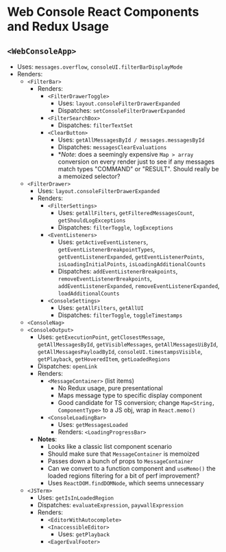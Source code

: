 # Web Console React Components and Redux Usage

## `<WebConsoleApp>`

- Uses: `messages.overflow`, `consoleUI.filterBarDisplayMode`
- Renders:
  - `<FilterBar>`
    - Renders:
      - `<FilterDrawerToggle>`
        - Uses: `layout.consoleFilterDrawerExpanded`
        - Dispatches: `setConsoleFilterDrawerExpanded`
      - `<FilterSearchBox>`
        - Dispatches: `filterTextSet`
      - `<ClearButton>`
        - Uses: `getAllMessagesById / messages.messagesById`
        - Dispatches: `messagesClearEvaluations`
        - \*_Note_: does a seemingly expensive `Map > array` conversion on every render just to see if any messages match types "COMMAND" or "RESULT". Should really be a memoized selector?
  - `<FilterDrawer>`
    - Uses: `layout.consoleFilterDrawerExpanded`
    - Renders:
      - `<FilterSettings>`
        - Uses: `getAllFilters`, `getFilteredMessagesCount`, `getShouldLogExceptions`
        - Dispatches: `filterToggle`, `logExceptions`
      - `<EventListeners>`
        - Uses: `getActiveEventListeners`, `getEventListenerBreakpointTypes`, `getEventListenerExpanded`, `getEventListenerPoints`, `isLoadingInitialPoints`, `isLoadingAdditionalCounts`
        - Dispatches: `addEventListenerBreakpoints`, `removeEventListenerBreakpoints`, `addEventListenerExpanded`, `removeEventListenerExpanded`, `loadAdditionalCounts`
      - `<ConsoleSettings>`
        - Uses: `getAllFilters`, `getAllUI`
        - Dispatches: `filterToggle`, `toggleTimestamps`
  - `<ConsoleNag>`
  - `<ConsoleOutput>`
    - Uses: `getExecutionPoint`, `getClosestMessage`, `getAllMessagesById`, `getVisibleMessages`, `getAllMessagesUiById`, `getAllMessagesPayloadById`, `consoleUI.timestampsVisible`, `getPlayback`, `getHoveredItem`, `getLoadedRegions`
    - Dispatches: `openLink`
    - Renders:
      - `<MessageContainer>` (list items)
        - No Redux usage, pure presentational
        - Maps message type to specific display component
        - Good candidate for TS conversion; change `Map<String, ComponentType>` to a JS obj, wrap in `React.memo()`
      - `<ConsoleLoadingBar>`
        - Uses: `getMessagesLoaded`
        - Renders: `<LoadingProgressBar>`
    - **Notes**:
      - Looks like a classic list component scenario
      - Should make sure that `MessageContainer` is memoized
      - Passes down a bunch of props to `MessageContainer`
      - Can we convert to a function component and `useMemo()` the loaded regions filtering for a bit of perf improvement?
      - Uses `ReactDOM.findDOMNode`, which seems unnecessary
  - `<JSTerm>`
    - Uses: `getIsInLoadedRegion`
    - Dispatches: `evaluateExpression`, `paywallExpression`
    - Renders:
      - `<EditorWithAutocomplete>`
      - `<InaccessibleEditor>`
        - Uses: `getPlayback`
      - `<EagerEvalFooter>`

